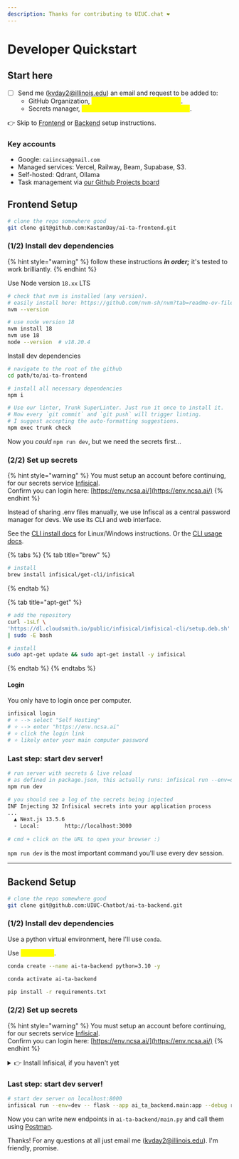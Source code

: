 ```yaml
---
description: Thanks for contributing to UIUC.chat ❤️
---
```


# Developer Quickstart

## Start here

* [ ] Send me (kvday2@illinois.edu) an email and request to be added to:
  * GitHub Organization, <mark style="color:yellow;">include your GitHub username</mark>.
  * Secrets manager, <mark style="color:yellow;">include your preferred email address</mark>.

👉 Skip to [Frontend](developer-quickstart.md#frontend-setup) or [Backend](developer-quickstart.md#backend-setup) setup instructions.

### Key accounts

* Google: `caiincsa@gmail.com`
* Managed services: Vercel, Railway, Beam, Supabase, S3.
* Self-hosted: Qdrant, Ollama
* Task management via [our Github Projects board](https://github.com/orgs/UIUC-Chatbot/projects/2)

## Frontend Setup

```bash
# clone the repo somewhere good
git clone git@github.com:KastanDay/ai-ta-frontend.git
```

### (1/2) Install dev dependencies

{% hint style="warning" %}
follow these instructions _**in order;**_ it's tested to work brilliantly.&#x20;
{% endhint %}

Use Node version `18.xx` LTS

```bash
# check that nvm is installed (any version). 
# easily install here: https://github.com/nvm-sh/nvm?tab=readme-ov-file#installing-and-updating
nvm --version 

# use node version 18
nvm install 18
nvm use 18
node --version  # v18.20.4
```

Install dev dependencies

```bash
# navigate to the root of the github
cd path/to/ai-ta-frontend

# install all necessary dependencies 
npm i 

# Use our linter, Trunk SuperLinter. Just run it once to install it.
# Now every `git commit` and `git push` will trigger linting. 
# I suggest accepting the auto-formatting suggestions. 
npm exec trunk check
```

Now you _could_ `npm run dev`, but we need the secrets first...

### (2/2) Set up secrets

{% hint style="warning" %}
You must setup an account before continuing, for our secrets service [Infisical](https://infisical.com/docs/documentation/getting-started/introduction).\
Confirm you can login here: [https://env.ncsa.ai/](https://env.ncsa.ai/)
{% endhint %}

Instead of sharing .env files manually, we use Infiscal as a central password manager for devs. We use its CLI and web interface.

See the [CLI install docs](https://infisical.com/docs/cli/overview) for Linux/Windows instructions. Or the [CLI usage docs](https://infisical.com/docs/cli/usage).

{% tabs %}
{% tab title="brew" %}
```bash
# install
brew install infisical/get-cli/infisical
```
{% endtab %}

{% tab title="apt-get" %}
```bash
# add the repository
curl -1sLf \
'https://dl.cloudsmith.io/public/infisical/infisical-cli/setup.deb.sh' \
| sudo -E bash

# install
sudo apt-get update && sudo apt-get install -y infisical
```
{% endtab %}
{% endtabs %}

#### Login

You only have to login once per computer.

```bash
infisical login
# ⭐️ --> select "Self Hosting"
# ⭐️ --> enter "https://env.ncsa.ai"
# ⭐️ click the login link
# ⭐️ likely enter your main computer password
```

### Last step: start dev server!&#x20;

```bash
# run server with secrets & live reload
# as defined in package.json, this actually runs: infisical run --env=dev -- next dev
npm run dev

# you should see a log of the secrets being injected
INF Injecting 32 Infisical secrets into your application process
...
  ▲ Next.js 13.5.6
  - Local:        http://localhost:3000
  
# cmd + click on the URL to open your browser :) 
```

`npm run dev` is the most important command you'll use every dev session.

***

## Backend Setup

```bash
# clone the repo somewhere good
git clone git@github.com:UIUC-Chatbot/ai-ta-backend.git
```

### (1/2) Install dev dependencies

Use a python virtual environment, here I'll use `conda`.

Use <mark style="color:yellow;">python 3.10</mark>.

```bash
conda create --name ai-ta-backend python=3.10 -y

conda activate ai-ta-backend

pip install -r requirements.txt
```

### (2/2) Set up secrets

{% hint style="warning" %}
You must setup an account before continuing, for our secrets service [Infisical](https://infisical.com/docs/documentation/getting-started/introduction).\
Confirm you can login here: [https://env.ncsa.ai/](https://env.ncsa.ai/)
{% endhint %}

<details>

<summary>👉 Install Infisical, if you haven't yet</summary>

Instead of sharing .env files manually, we use Infiscal as a central password manager for devs. We use its CLI and web interface.

See the [CLI install docs](https://infisical.com/docs/cli/overview) for Linux/Windows instructions. Or the [CLI usage docs](https://infisical.com/docs/cli/usage).

```bash
# install
brew install infisical/get-cli/infisical
```

#### Login

```bash
infisical login
# ⭐️ --> select "Self Hosting"
# ⭐️ --> enter "https://env.ncsa.ai"
# ⭐️ click the login link
# ⭐️ likely enter your main computer password
```

</details>

### Last step: start dev server!

```bash
# start dev server on localhost:8000
infisical run --env=dev -- flask --app ai_ta_backend.main:app --debug run --port 8000
```

Now you can write new endpoints in `ai-ta-backend/main.py` and call them using [Postman](https://www.postman.com/).&#x20;



Thanks! For any questions at all just email me (kvday2@illinois.edu). I'm friendly, promise.
